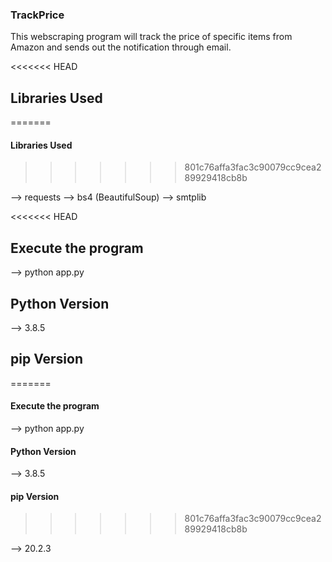 ### TrackPrice

This webscraping program will track the price of specific items from Amazon and sends out the notification through email.

<<<<<<< HEAD
## Libraries Used
=======
#### Libraries Used
>>>>>>> 801c76affa3fac3c90079cc9cea289929418cb8b

--> requests
--> bs4 (BeautifulSoup)
--> smtplib

<<<<<<< HEAD
## Execute the program

--> python app.py

## Python Version

--> 3.8.5

## pip Version
=======
#### Execute the program

--> python app.py

#### Python Version

--> 3.8.5

#### pip Version
>>>>>>> 801c76affa3fac3c90079cc9cea289929418cb8b

--> 20.2.3
